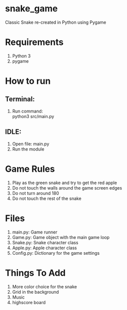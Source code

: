 # snake_game
Classic Snake re-created in Python using Pygame

# Requirements
  1) Python 3
  2) pygame

# How to run
## Terminal:
1) Run command:<br/>
        python3 src/main.py

## IDLE:
1) Open file: main.py
2) Run the module

# Game Rules
  1) Play as the green snake and try to get the red apple
  2) Do not touch the walls around the game screen edges
  3) Do not turn around 180
  4) Do not touch the rest of the snake

# Files
  1) main.py: Game runner
  2) Game.py: Game object with the main game loop
  3) Snake.py: Snake character class
  4) Apple.py: Apple character class
  6) Config.py: Dictionary for the game settings


# Things To Add
  1) More color choice for the snake
  2) Grid in the background
  3) Music
  4) highscore board